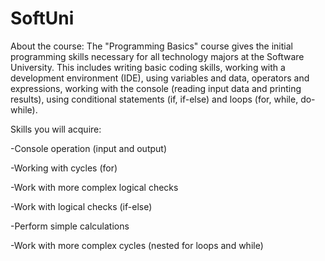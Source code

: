 # SoftUni
About the course:
The "Programming Basics" course gives the initial programming skills necessary for all technology majors at the Software University. This includes writing basic coding skills, working with a development environment (IDE), using variables and data, operators and expressions, working with the console (reading input data and printing results), using conditional statements (if, if-else) and loops (for, while, do-while).

Skills you will acquire:

-Console operation (input and output)

-Working with cycles (for)

-Work with more complex logical checks

-Work with logical checks (if-else)

-Perform simple calculations

-Work with more complex cycles (nested for loops and while)

